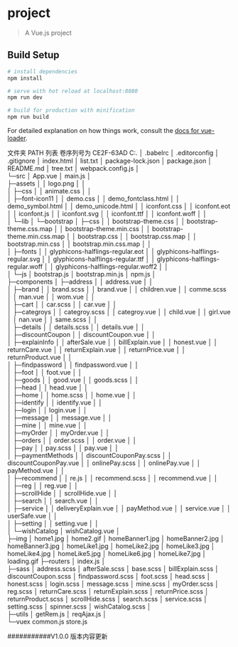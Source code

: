 # project

> A Vue.js project

## Build Setup

``` bash
# install dependencies
npm install

# serve with hot reload at localhost:8080
npm run dev

# build for production with minification
npm run build
```

For detailed explanation on how things work, consult the [docs for vue-loader](http://vuejs.github.io/vue-loader).



文件夹 PATH 列表
卷序列号为 CE2F-63AD
C:.
│  .babelrc
│  .editorconfig
│  .gitignore
│  index.html
│  list.txt
│  package-lock.json
│  package.json
│  README.md
│  tree.txt
│  webpack.config.js
│  
└─src
    │  App.vue
    │  main.js
    │  
    ├─assets
    │  │  logo.png
    │  │  
    │  ├─css
    │  │      animate.css
    │  │      
    │  ├─font-icon11
    │  │      demo.css
    │  │      demo_fontclass.html
    │  │      demo_symbol.html
    │  │      demo_unicode.html
    │  │      iconfont.css
    │  │      iconfont.eot
    │  │      iconfont.js
    │  │      iconfont.svg
    │  │      iconfont.ttf
    │  │      iconfont.woff
    │  │      
    │  └─lib
    │      └─bootstrap
    │          ├─css
    │          │      bootstrap-theme.css
    │          │      bootstrap-theme.css.map
    │          │      bootstrap-theme.min.css
    │          │      bootstrap-theme.min.css.map
    │          │      bootstrap.css
    │          │      bootstrap.css.map
    │          │      bootstrap.min.css
    │          │      bootstrap.min.css.map
    │          │      
    │          ├─fonts
    │          │      glyphicons-halflings-regular.eot
    │          │      glyphicons-halflings-regular.svg
    │          │      glyphicons-halflings-regular.ttf
    │          │      glyphicons-halflings-regular.woff
    │          │      glyphicons-halflings-regular.woff2
    │          │      
    │          └─js
    │                  bootstrap.js
    │                  bootstrap.min.js
    │                  npm.js
    │                  
    ├─components
    │  ├─address
    │  │      address.vue
    │  │      
    │  ├─brand
    │  │      brand.scss
    │  │      brand.vue
    │  │      children.vue
    │  │      comme.scss
    │  │      man.vue
    │  │      wom.vue
    │  │      
    │  ├─cart
    │  │      car.scss
    │  │      car.vue
    │  │      
    │  ├─categroys
    │  │      categroy.scss
    │  │      categroy.vue
    │  │      child.vue
    │  │      girl.vue
    │  │      nan.vue
    │  │      same.scss
    │  │      
    │  ├─details
    │  │      details.scss
    │  │      details.vue
    │  │      
    │  ├─discountCoupon
    │  │      discountCoupon.vue
    │  │      
    │  ├─explainInfo
    │  │      afterSale.vue
    │  │      billExplain.vue
    │  │      honest.vue
    │  │      returnCare.vue
    │  │      returnExplain.vue
    │  │      returnPrice.vue
    │  │      returnProduct.vue
    │  │      
    │  ├─findpassword
    │  │      findpassword.vue
    │  │      
    │  ├─foot
    │  │      foot.vue
    │  │      
    │  ├─goods
    │  │      good.vue
    │  │      goods.scss
    │  │      
    │  ├─head
    │  │      head.vue
    │  │      
    │  ├─home
    │  │      home.scss
    │  │      home.vue
    │  │      
    │  ├─identify
    │  │      identify.vue
    │  │      
    │  ├─login
    │  │      login.vue
    │  │      
    │  ├─message
    │  │      message.vue
    │  │      
    │  ├─mine
    │  │      mine.vue
    │  │      
    │  ├─myOrder
    │  │      myOrder.vue
    │  │      
    │  ├─orders
    │  │      order.scss
    │  │      order.vue
    │  │      
    │  ├─pay
    │  │      pay.scss
    │  │      pay.vue
    │  │      
    │  ├─paymentMethods
    │  │      discountCouponPay.scss
    │  │      discountCouponPay.vue
    │  │      onlinePay.scss
    │  │      onlinePay.vue
    │  │      payMethod.vue
    │  │      
    │  ├─recommend
    │  │      re.js
    │  │      recommend.scss
    │  │      recommend.vue
    │  │      
    │  ├─reg
    │  │      reg.vue
    │  │      
    │  ├─scrollHide
    │  │      scrollHide.vue
    │  │      
    │  ├─search
    │  │      search.vue
    │  │      
    │  ├─service
    │  │      deliveryExplain.vue
    │  │      payMethod.vue
    │  │      service.vue
    │  │      userSafe.vue
    │  │      
    │  ├─setting
    │  │      setting.vue
    │  │      
    │  └─wishCatalog
    │          wishCatalog.vue
    │          
    ├─img
    │      home1.jpg
    │      home2.gif
    │      homeBanner1.jpg
    │      homeBanner2.jpg
    │      homeBanner3.jpg
    │      homeLike1.jpg
    │      homeLike2.jpg
    │      homeLike3.jpg
    │      homeLike4.jpg
    │      homeLike5.jpg
    │      homeLike6.jpg
    │      homeLike7.jpg
    │      loading.gif
    ├─routers
    │      index.js
    │      
    ├─sass
    │      address.scss
    │      afterSale.scss
    │      base.scss
    │      billExplain.scss
    │      discountCoupon.scss
    │      findpassword.scss
    │      foot.scss
    │      head.scss
    │      honest.scss
    │      login.scss
    │      message.scss
    │      mine.scss
    │      myOrder.scss
    │      reg.scss
    │      returnCare.scss
    │      returnExplain.scss
    │      returnPrice.scss
    │      returnProduct.scss
    │      scrollHide.scss
    │      search.scss
    │      service.scss
    │      setting.scss
    │      spinner.scss
    │      wishCatalog.scss
    │      
    ├─utils
    │      getRem.js
    │      reqAjax.js
    │      
    └─vuex
            common.js
            store.js
            

###########V1.0.0 版本内容更新
